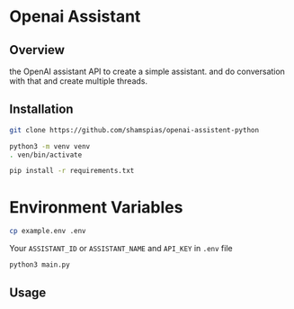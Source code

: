 # Openai Assistant 

## Overview
the OpenAI assistant API to create a simple assistant. and do conversation with that and create multiple threads.

## Installation
```bash
git clone https://github.com/shamspias/openai-assistent-python
```
```bash
python3 -m venv venv
. ven/bin/activate
````
```bash
pip install -r requirements.txt
```

# Environment Variables
```bash
cp example.env .env
```
Your `ASSISTANT_ID` or `ASSISTANT_NAME` and `API_KEY` in `.env` file

```bash
python3 main.py
```

## Usage
